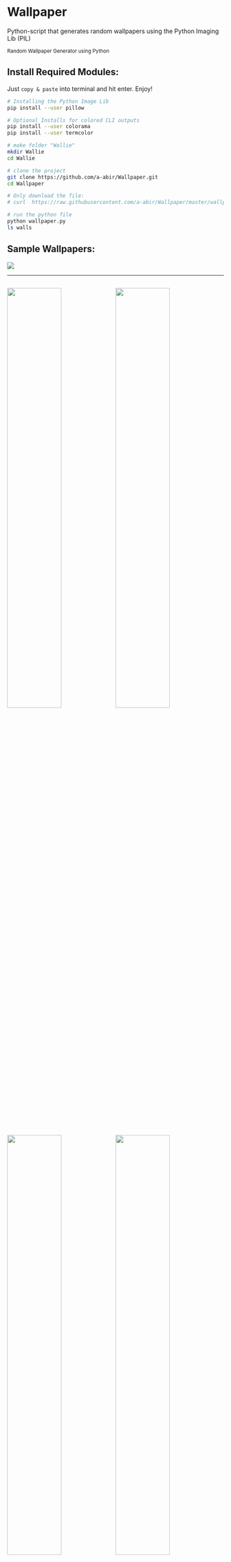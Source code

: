 # Wallpaper
Python-script that generates random wallpapers using the Python Imaging Lib (PIL)

<small>Random Wallpaper Generator using Python</small>

## Install Required Modules:

Just `copy & paste` into terminal and hit enter. Enjoy!

```bash
# Installing the Python Image Lib
pip install --user pillow

# Optional Installs for colored CLI outputs
pip install --user colorama
pip install --user termcolor
```

```bash
# make folder "Wallie"
mkdir Wallie
cd Wallie

# clone the project
git clone https://github.com/a-abir/Wallpaper.git
cd Wallpaper

# Only download the file: 
# curl  https://raw.githubusercontent.com/a-abir/Wallpaper/master/wallpaper.py >> wallpaper.py

# run the python file
python wallpaper.py
ls walls
```

## Sample Wallpapers:

<img src="https://github.com/a-abir/Wallpaper/blob/master/wall2.png?raw=true">

---
<img src="https://github.com/a-abir/Wallpaper/blob/master/wall7.png?raw=true" width="50%"><img src="https://github.com/a-abir/Wallpaper/blob/master/wall3.png?raw=true" width="50%">
---
<img src="https://github.com/a-abir/Wallpaper/blob/master/wall5.png?raw=true" width="50%"><img src="https://github.com/a-abir/Wallpaper/blob/master/wall6.png?raw=true" width="50%">

